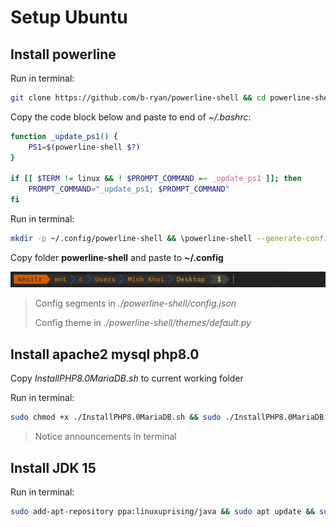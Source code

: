# Setup Ubuntu

## Install powerline

Run in terminal:

```bash
git clone https://github.com/b-ryan/powerline-shell && cd powerline-shell && sudo python3 setup.py install
```

Copy the code block below and paste to end of *~/.bashrc*:

```bash
function _update_ps1() {
    PS1=$(powerline-shell $?)
}

if [[ $TERM != linux && ! $PROMPT_COMMAND =~ _update_ps1 ]]; then
    PROMPT_COMMAND="_update_ps1; $PROMPT_COMMAND"
fi
```

Run in terminal:

```bash
mkdir -p ~/.config/powerline-shell && \powerline-shell --generate-config > ~/.config/powerline-shell/config.json
```

Copy folder **powerline-shell** and paste to **~/.config**

![This is my terminal](./terminal.jpg)

> Config segments in *./powerline-shell/config.json*
>
> Config theme in *./powerline-shell/themes/default.py*

## Install apache2 mysql php8.0

Copy *InstallPHP8.0MariaDB.sh* to current working folder

Run in terminal:

```bash
sudo chmod +x ./InstallPHP8.0MariaDB.sh && sudo ./InstallPHP8.0MariaDB.sh
```

> Notice announcements in terminal

## Install JDK 15

Run in terminal:

```bash
sudo add-apt-repository ppa:linuxuprising/java && sudo apt update && sudo apt install oracle-java15-installer
```
